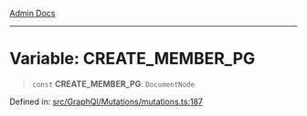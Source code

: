 [Admin Docs](/)

***

# Variable: CREATE\_MEMBER\_PG

> `const` **CREATE\_MEMBER\_PG**: `DocumentNode`

Defined in: [src/GraphQl/Mutations/mutations.ts:187](https://github.com/PalisadoesFoundation/talawa-admin/blob/main/src/GraphQl/Mutations/mutations.ts#L187)
